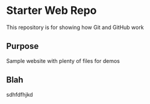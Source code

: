 # Starter Web Repo

This repository is for showing how Git and GitHub work

## Purpose

Sample website with plenty of files for demos

## Blah

sdhfdfhjkd